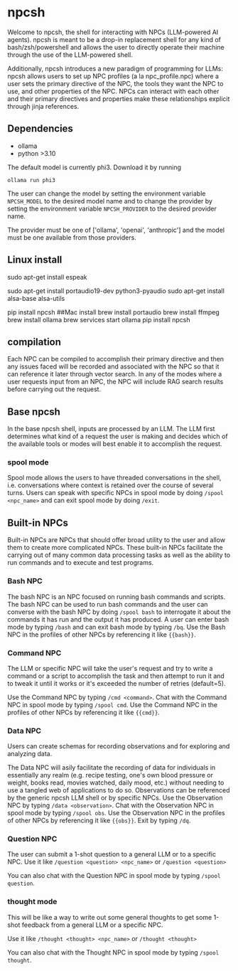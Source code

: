 # npcsh

Welcome to npcsh, the shell for interacting with NPCs (LLM-powered AI agents). npcsh is meant to be a drop-in replacement shell for any kind of bash/zsh/powershell and allows the user to directly operate their machine through the use of the LLM-powered shell.

Additionally, npcsh introduces a new paradigm of programming for LLMs: npcsh allows users to set up NPC profiles (a la npc_profile.npc) where a user sets the primary directive of the NPC, the tools they want the NPC to use, and other properties of the NPC. NPCs can interact with each other and their primary directives and properties make these relationships explicit through jinja references.

## Dependencies
- ollama
- python >3.10

The default model is currently phi3. 
Download it by running
```
ollama run phi3
```

The user can change the model by setting the environment variable `NPCSH_MODEL` to the desired model name and to change the provider by setting the environment variable `NPCSH_PROVIDER` to the desired provider name.

The provider must be one of ['ollama', 'openai', 'anthropic'] and the model must be one available from those providers.


## Linux install
sudo apt-get install espeak

sudo apt-get install portaudio19-dev python3-pyaudio
sudo apt-get install alsa-base alsa-utils


pip install npcsh
##Mac install
brew install portaudio
brew install ffmpeg
brew install ollama
brew services start ollama
pip install npcsh


## compilation

Each NPC can be compiled to accomplish their primary directive and then any issues faced will be recorded and associated with the NPC so that it can reference it later through vector search. In any of the modes where a user requests input from an NPC, the NPC will include RAG search results before carrying out the request.


## Base npcsh


In the base npcsh shell, inputs are processed by an LLM. The LLM first determines what kind of a request the user is making and decides which of the available tools or modes will best enable it to accomplish the request. 


### spool mode

Spool mode allows the users to have threaded conversations in the shell, i.e. conversations where context is retained over the course of several turns.
Users can speak with specific NPCs in spool mode by doing ```/spool <npc_name>``` and can exit spool mode by doing ```/exit```.

## Built-in NPCs
Built-in NPCs are NPCs that should offer broad utility to the user and allow them to create more complicated NPCs. These built-in NPCs facilitate the carrying out of many common data processing tasks as well as the ability to run commands and to execute and test programs.

### Bash NPC
The bash NPC is an NPC focused on running bash commands and scripts. The bash NPC can be used to run bash commands and the user can converse with the bash NPC by doing ```/spool bash``` to interrogate it about the commands it has run and the output it has produced.
A user can enter bash mode by typing ```/bash``` and can exit bash mode by typing ```/bq```.
Use the Bash NPC in the profiles of other NPCs by referencing it like ```{{bash}}```.

### Command NPC

The LLM or specific NPC will take the user's request and try to write a command or a script to accomplish the task and then attempt to run it and to tweak it until it works or it's exceeded the number of retries (default=5).

Use the Command NPC by typing ```/cmd <command>```. Chat with the Command NPC in spool mode by typing ```/spool cmd```.
Use the Command NPC in the profiles of other NPCs by referencing it  like ```{{cmd}}```.

### Data NPC

Users can create schemas for recording observations and for exploring and analyzing data.

The Data NPC will asily facilitate the recording of data for individuals in essentially any realm (e.g. recipe testing, one's own blood pressure or  weight, books read, movies watched, daily mood, etc.) without needing to use a tangled web of applications to do so. Observations can be referenced by the generic npcsh LLM shell or by specific NPCs.
Use the Observation NPC by typing ```/data <observation>```.
Chat with the Observation NPC in spool mode by typing ```/spool obs```.
Use the Observation NPC in the profiles of other NPCs by referencing it like ```{{obs}}```. Exit by typing ```/dq```.


### Question NPC

The user can submit a 1-shot question to a general LLM or to a specific NPC.
Use it like
```/question <question> <npc_name>```
or
```/question <question>```

You can also chat with the Question NPC in spool mode by typing ```/spool question```.



### thought mode

This will be like a way to write out some general thoughts to get some 1-shot feedback from a general LLM or a specific NPC.

Use it like
```/thought <thought> <npc_name>```
or
```/thought <thought>```

 
You can also chat with the Thought NPC in spool mode by typing ```/spool thought```.
